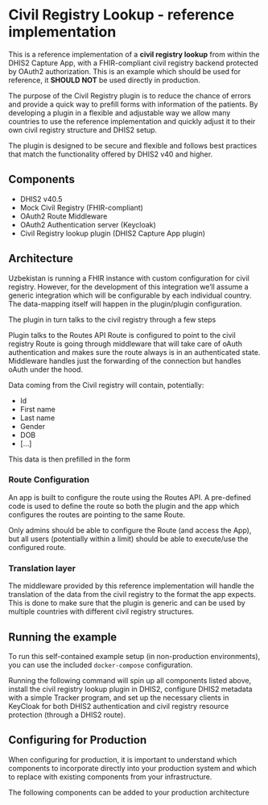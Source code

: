 # Civil Registry Lookup - reference implementation

This is a reference implementation of a **civil registry lookup** from within the DHIS2 Capture App, with a FHIR-compliant civil registry backend protected by OAuth2 authorization.  This is an example which should be used for reference, it **SHOULD NOT** be used directly in production.

The purpose of the Civil Registry plugin is to reduce the chance of errors and provide a quick way to prefill forms with information of the patients. By developing a plugin in a flexible and adjustable way we allow many countries to use the reference implementation and quickly adjust it to their own civil registry structure and DHIS2 setup. 

The plugin is designed to be secure and flexible and follows best practices that match the functionality offered by DHIS2 v40 and higher.

## Components

* DHIS2 v40.5
* Mock Civil Registry (FHIR-compliant)
* OAuth2 Route Middleware
* OAuth2 Authentication server (Keycloak)
* Civil Registry lookup plugin (DHIS2 Capture App plugin)

## Architecture

Uzbekistan is running a FHIR instance with custom configuration for civil registry. However, for the development of this integration we’ll assume a generic integration which will be configurable by each individual country. The data-mapping itself will happen in the plugin/plugin configuration.

The plugin in turn talks to the civil registry through a few steps

Plugin talks to the Routes API
Route is configured to point to the civil registry
Route is going through middleware that will take care of oAuth authentication and makes sure the route always is in an authenticated state. 
Middleware handles just the forwarding of the connection but handles oAuth under the hood.

Data coming from the Civil registry will contain, potentially:
- Id
- First name
- Last name
- Gender
- DOB
- [...]

This data is then prefilled in the form

### Route Configuration
An app is built to configure the route using the Routes API. A pre-defined code is used to define the route so both the plugin and the app which configures the routes are pointing to the same Route. 

Only admins should be able to configure the Route (and access the App), but all users (potentially within a limit) should be able to execute/use the configured route.

### Translation layer
The middleware provided by this reference implementation will handle the translation of the data from the civil registry to the format the app expects. This is done to make sure that the plugin is generic and can be used by multiple countries with different civil registry structures.

## Running the example

To run this self-contained example setup (in non-production environments), you can use the included `docker-compose` configuration.

Running the following command will spin up all components listed above, install the civil registry lookup plugin in DHIS2, configure DHIS2 metadata with a simple Tracker program, and set up the necessary clients in KeyCloak for both DHIS2 authentication and civil registry resource protection (through a DHIS2 route).

## Configuring for Production

When configuring for production, it is important to understand which components to incorporate directly into your production system and which to replace with existing components from your infrastructure.

The following components can be added to your production architecture 

